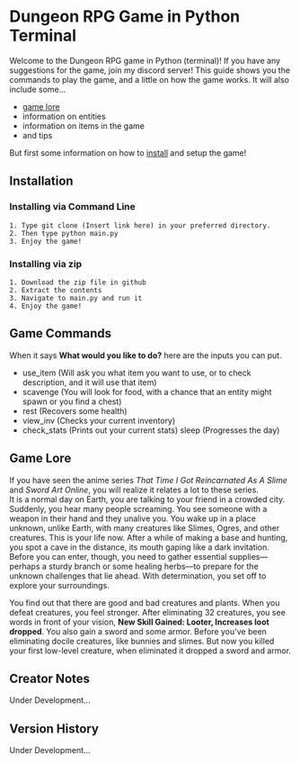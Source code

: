 # Dungeon RPG Game in Python Terminal
Welcome to the Dungeon RPG game in Python (terminal)! If you have any suggestions for the game, join my discord server! This guide shows you the commands to play the game, and a little on how the game works.
It will also include some...
- [game lore](#game-lore)
- information on entities
- information on items in the game
- and tips

[//]:#
But first some information on how to [install](#installation) and setup the game!

## Installation
### Installing via Command Line
    1. Type git clone (Insert link here) in your preferred directory.
    2. Then type python main.py
    3. Enjoy the game!

### Installing via zip
    1. Download the zip file in github
    2. Extract the contents
    3. Navigate to main.py and run it
    4. Enjoy the game!


## Game Commands
When it says **What would you like to do?** here are the inputs you can put.
- use_item (Will ask you what item you want to use, or to check description, and it will use that item)
- scavenge (You will look for food, with a chance that an entity might spawn or you find a chest)
- rest (Recovers some health)
- view_inv (Checks your current inventory)
- check_stats (Prints out your current stats)
 sleep (Progresses the day)

## Game Lore
If you have seen the anime series _That Time I Got Reincarnated As A Slime_ and _Sword Art Online_, you will realize it relates a lot to these series.\
It is a normal day on Earth, you are talking to your friend in a crowded city. Suddenly, you hear many people screaming. You see someone with a weapon in their hand and they unalive you. You wake up in a place unknown, unlike Earth, with many creatures like Slimes, Ogres, and other creatures. This is your life now. After a while of making a base and hunting, you spot a cave in the distance, its mouth gaping like a dark invitation. Before you can enter, though, you need to gather essential supplies—perhaps a sturdy branch or some healing herbs—to prepare for the unknown challenges that lie ahead. With determination, you set off to explore your surroundings.

You find out that there are good and bad creatures and plants. When you defeat creatures, you feel stronger. After eliminating 32 creatures, you see words in front of your vision, **New Skill Gained: Looter, Increases loot dropped**. You also gain a sword and some armor. Before you've been eliminating docile creatures, like bunnies and slimes. But now you killed your first low-level creature, when eliminated it dropped a sword and armor.

## Creator Notes
[//]:#Mention-contributors
[//]:#Discord-link
Under Development...

## Version History
Under Development...